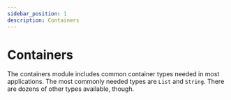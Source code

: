 ```yaml
---
sidebar_position: 1
description: Containers
---
```


# Containers

The containers module includes common container types needed in most applications. The most commonly needed types are `List` and `String`.
There are dozens of other types available, though.
